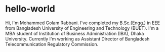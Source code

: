 # hello-world

Hi, I'm Mohammed Golam Rabbani. I've completed my B.Sc.(Engg.) in EEE from Bangladesh University of Engineering and Technology (BUET). I'm a MBA student of Institution of Business Administration (IBA), Dhaka University. Currently I'm working as Assistant Director of Bangladesh Telecommunication Regulatory Commission. 
